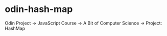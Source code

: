 # odin-hash-map
Odin Project -> JavaScript Course -> A Bit of Computer Science -> Project:  HashMap
